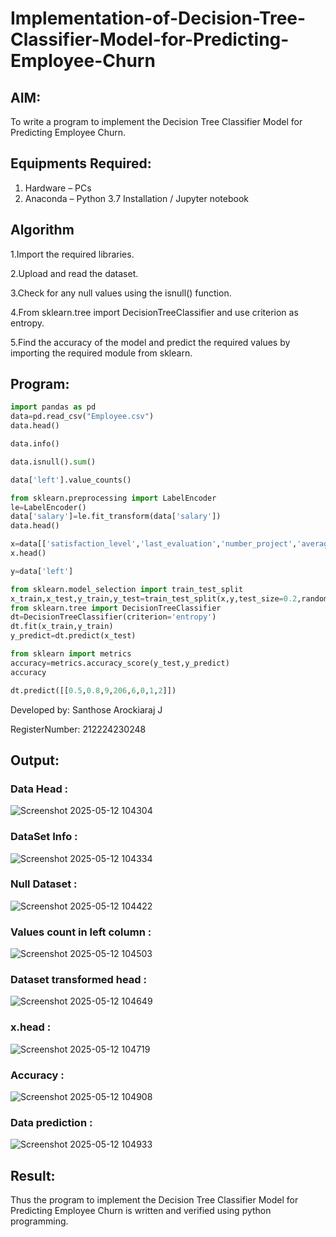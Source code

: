 # Implementation-of-Decision-Tree-Classifier-Model-for-Predicting-Employee-Churn

## AIM:
To write a program to implement the Decision Tree Classifier Model for Predicting Employee Churn.

## Equipments Required:
1. Hardware – PCs
2. Anaconda – Python 3.7 Installation / Jupyter notebook

## Algorithm

1.Import the required libraries.

2.Upload and read the dataset.

3.Check for any null values using the isnull() function.

4.From sklearn.tree import DecisionTreeClassifier and use criterion as entropy.

5.Find the accuracy of the model and predict the required values by importing the required module from sklearn.

## Program:
```python
import pandas as pd
data=pd.read_csv("Employee.csv")
data.head()

data.info()

data.isnull().sum()

data['left'].value_counts()

from sklearn.preprocessing import LabelEncoder
le=LabelEncoder()
data['salary']=le.fit_transform(data['salary'])
data.head()

x=data[['satisfaction_level','last_evaluation','number_project','average_montly_hours','time_spend_company','Work_accident','promotion_last_5years','salary']]
x.head()

y=data['left']

from sklearn.model_selection import train_test_split
x_train,x_test,y_train,y_test=train_test_split(x,y,test_size=0.2,random_state=100)
from sklearn.tree import DecisionTreeClassifier
dt=DecisionTreeClassifier(criterion='entropy')
dt.fit(x_train,y_train)
y_predict=dt.predict(x_test)

from sklearn import metrics
accuracy=metrics.accuracy_score(y_test,y_predict)
accuracy

dt.predict([[0.5,0.8,9,206,6,0,1,2]])

```

Developed by: Santhose Arockiaraj J

RegisterNumber:  212224230248


## Output:
### Data Head :

![Screenshot 2025-05-12 104304](https://github.com/user-attachments/assets/f2ba79f9-a2b0-41a8-b7a8-8a4bd666573d)

### DataSet Info :

![Screenshot 2025-05-12 104334](https://github.com/user-attachments/assets/5959a8ea-8550-4d66-b0bd-9b6d38677a42)

### Null Dataset :

![Screenshot 2025-05-12 104422](https://github.com/user-attachments/assets/5ba6c217-7615-43a2-a8c1-3596c9c097b2)

### Values count in left column :

![Screenshot 2025-05-12 104503](https://github.com/user-attachments/assets/6f080a86-75b0-4515-89ed-7e50c9c3a704)

### Dataset transformed head :

![Screenshot 2025-05-12 104649](https://github.com/user-attachments/assets/9494d118-9b6e-4fe5-9ecb-30370baf5f24)

### x.head :

![Screenshot 2025-05-12 104719](https://github.com/user-attachments/assets/51c7cdc2-4ebd-4a88-a37b-a5e2a9399372)

### Accuracy :

![Screenshot 2025-05-12 104908](https://github.com/user-attachments/assets/35f4588c-7360-4af2-96c8-04ff995a6715)

### Data prediction :

![Screenshot 2025-05-12 104933](https://github.com/user-attachments/assets/bf676a1d-26ec-40d7-9f38-6bd4c1c50521)


## Result:
Thus the program to implement the  Decision Tree Classifier Model for Predicting Employee Churn is written and verified using python programming.
